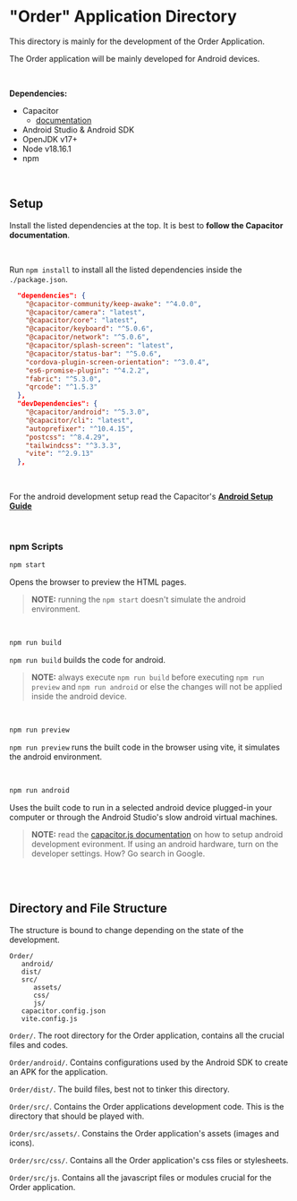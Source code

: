 # "Order" Application Directory

This directory is mainly for the development of the Order Application.

The Order application will be mainly developed for Android devices.

<br>

**Dependencies:**

* Capacitor
   * [documentation](https://capacitorjs.com/docs/)
* Android Studio & Android SDK
* OpenJDK v17+
* Node v18.16.1
* npm

<br>

## Setup

Install the listed dependencies at the top. It is best to **follow the Capacitor documentation**.

<br>

Run ```npm install``` to install all the listed dependencies inside the ```./package.json```.

```json
  "dependencies": {
    "@capacitor-community/keep-awake": "^4.0.0",
    "@capacitor/camera": "latest",
    "@capacitor/core": "latest",
    "@capacitor/keyboard": "^5.0.6",
    "@capacitor/network": "^5.0.6",
    "@capacitor/splash-screen": "latest",
    "@capacitor/status-bar": "^5.0.6",
    "cordova-plugin-screen-orientation": "^3.0.4",
    "es6-promise-plugin": "^4.2.2",
    "fabric": "^5.3.0",
    "qrcode": "^1.5.3"
  },
  "devDependencies": {
    "@capacitor/android": "^5.3.0",
    "@capacitor/cli": "latest",
    "autoprefixer": "^10.4.15",
    "postcss": "^8.4.29",
    "tailwindcss": "^3.3.3",
    "vite": "^2.9.13"
  },
```
<br>

For the android development setup read the Capacitor's [**Android Setup Guide**](https://capacitorjs.com/docs/android)

<br>

### npm Scripts

```bash
npm start
```
Opens the browser to preview the HTML pages.

> **NOTE:** running the ```npm start``` doesn't simulate the android environment.

<br>

```bash
npm run build
```
```npm run build``` builds the code for android.
> **NOTE:** always execute ```npm run build``` before executing ```npm run preview``` and
```npm run android``` or else the changes will not be applied inside the android device.

<br>

```bash
npm run preview
```
 ```npm run preview``` runs the built code in the
browser using vite, it simulates the android environment.


<br>

```bash
npm run android
```
Uses the built code to run in a selected android device plugged-in your computer or through
the Android Studio's slow android virtual machines.
> **NOTE:** read the [capacitor.js documentation](https://capacitorjs.com/docs/getting-started/environment-setup#android-requirements)
on how to setup android development evironment. If using an android hardware, turn on the
developer settings. How? Go search in Google.

<br><br>

## Directory and File Structure

The structure is bound to change depending on the state of the development.

```
Order/
   android/
   dist/
   src/
      assets/
      css/
      js/
   capacitor.config.json
   vite.config.js
```

```Order/```. The root directory for the Order application, contains all the crucial files
and codes.

```Order/android/```. Contains configurations used by the Android SDK to create an APK for
the application.

```Order/dist/```. The build files, best not to tinker this directory.

```Order/src/```. Contains the Order applications development code. This is the directory
that should be played with.

```Order/src/assets/```. Constains the Order application's assets (images and icons).

```Order/src/css/```. Contains all the Order application's css files or stylesheets.

```Order/src/js```. Contains all the javascript files or modules crucial for the Order
application.
